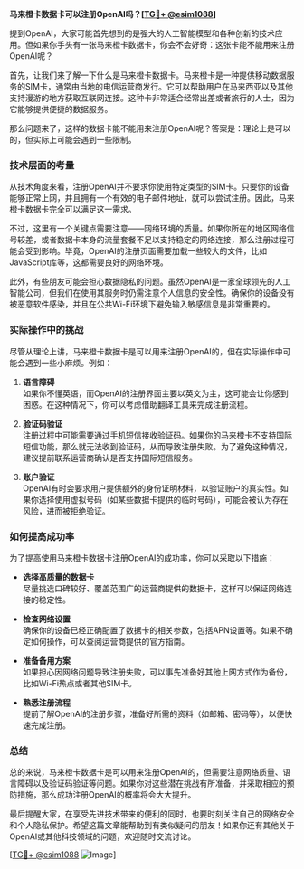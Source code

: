 **马来橙卡数据卡可以注册OpenAI吗？[[TG💪+ @esim1088](https://t.me/s/esim1088)]**

提到OpenAI，大家可能首先想到的是强大的人工智能模型和各种创新的技术应用。但如果你手头有一张马来橙卡数据卡，你会不会好奇：这张卡能不能用来注册OpenAI呢？

首先，让我们来了解一下什么是马来橙卡数据卡。马来橙卡是一种提供移动数据服务的SIM卡，通常由当地的电信运营商发行。它可以帮助用户在马来西亚以及其他支持漫游的地方获取互联网连接。这种卡非常适合经常出差或者旅行的人士，因为它能够提供便捷的数据服务。

那么问题来了，这样的数据卡能不能用来注册OpenAI呢？答案是：理论上是可以的，但实际上可能会遇到一些限制。

### **技术层面的考量**

从技术角度来看，注册OpenAI并不要求你使用特定类型的SIM卡。只要你的设备能够正常上网，并且拥有一个有效的电子邮件地址，就可以尝试注册。因此，马来橙卡数据卡完全可以满足这一需求。

不过，这里有一个关键点需要注意——网络环境的质量。如果你所在的地区网络信号较差，或者数据卡本身的流量套餐不足以支持稳定的网络连接，那么注册过程可能会受到影响。毕竟，OpenAI的注册页面需要加载一些较大的文件，比如JavaScript库等，这都需要良好的网络环境。

此外，有些朋友可能会担心数据隐私的问题。虽然OpenAI是一家全球领先的人工智能公司，但我们在使用其服务时仍需注意个人信息的安全性。确保你的设备没有被恶意软件感染，并且在公共Wi-Fi环境下避免输入敏感信息是非常重要的。

### **实际操作中的挑战**

尽管从理论上讲，马来橙卡数据卡是可以用来注册OpenAI的，但在实际操作中可能会遇到一些小麻烦。例如：

1. **语言障碍**  
   如果你不懂英语，而OpenAI的注册界面主要以英文为主，这可能会让你感到困惑。在这种情况下，你可以考虑借助翻译工具来完成注册流程。

2. **验证码验证**  
   注册过程中可能需要通过手机短信接收验证码。如果你的马来橙卡不支持国际短信功能，那么就无法收到验证码，从而导致注册失败。为了避免这种情况，建议提前联系运营商确认是否支持国际短信服务。

3. **账户验证**  
   OpenAI有时会要求用户提供额外的身份证明材料，以验证账户的真实性。如果你选择使用虚拟号码（如某些数据卡提供的临时号码），可能会被认为存在风险，进而被拒绝验证。

### **如何提高成功率**

为了提高使用马来橙卡数据卡注册OpenAI的成功率，你可以采取以下措施：

- **选择高质量的数据卡**  
  尽量挑选口碑较好、覆盖范围广的运营商提供的数据卡，这样可以保证网络连接的稳定性。

- **检查网络设置**  
  确保你的设备已经正确配置了数据卡的相关参数，包括APN设置等。如果不确定如何操作，可以查阅运营商提供的官方指南。

- **准备备用方案**  
  如果担心因网络问题导致注册失败，可以事先准备好其他上网方式作为备份，比如Wi-Fi热点或者其他SIM卡。

- **熟悉注册流程**  
  提前了解OpenAI的注册步骤，准备好所需的资料（如邮箱、密码等），以便快速完成注册。

### **总结**

总的来说，马来橙卡数据卡是可以用来注册OpenAI的，但需要注意网络质量、语言障碍以及验证码验证等问题。如果你对这些潜在挑战有所准备，并采取相应的预防措施，那么成功注册OpenAI的概率将会大大提升。

最后提醒大家，在享受先进技术带来的便利的同时，也要时刻关注自己的网络安全和个人隐私保护。希望这篇文章能帮助到有类似疑问的朋友！如果你还有其他关于OpenAI或其他科技领域的问题，欢迎随时交流讨论。

[[TG💪+ @esim1088](https://t.me/s/esim1088) ![Image](https://i.postimg.cc/4NQfJmqS/Snipaste-2025-05-13-00-14-12.png)]